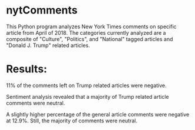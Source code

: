 # nytComments

This Python program analyzes New York Times comments on 
specific article from April of 2018. The categories currently
analyzed are a composite of "Culture", "Politics", and 
"National" tagged articles and "Donald J. Trump" related articles. 

# Results: 

11% of the comments left on Trump related articles were negative.

Sentiment analysis revealed that a majority of Trump related article
comments were neutral. 

A slightly higher percentage of the general article comments were negative 
at 12.9%. Still, the majority of comments were neutral. 






